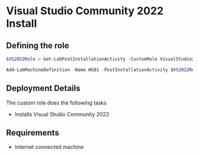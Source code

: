 # Visual Studio Community 2022 Install
## Defining the role
``` PowerShell
$VS2022Role = Get-LabPostInstallationActivity -CustomRole VisualStudio2022

Add-LabMachineDefinition -Name WS01 -PostInstallationActivity $VS2022Role
```

## Deployment Details
The custom role does the following tasks
- Installs Visual Studio Community 2022

## Requirements
- Internet connected machine
